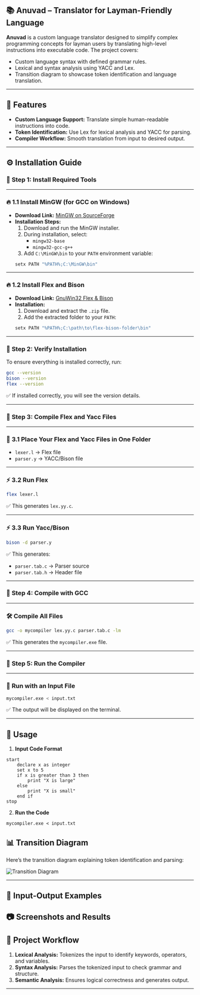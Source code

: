 ## 📚 **Anuvad – Translator for Layman-Friendly Language**

**Anuvad** is a custom language translator designed to simplify complex programming concepts for layman users by translating high-level instructions into executable code. The project covers:

- Custom language syntax with defined grammar rules.
- Lexical and syntax analysis using YACC and Lex.
- Transition diagram to showcase token identification and language translation.

---

## 🚀 **Features**
- **Custom Language Support:** Translate simple human-readable instructions into code.
- **Token Identification:** Use Lex for lexical analysis and YACC for parsing.
- **Compiler Workflow:** Smooth translation from input to desired output.

---

## ⚙️ **Installation Guide**

### 🎯 **Step 1: Install Required Tools**

---

### 🔥 **1.1 Install MinGW (for GCC on Windows)**
- **Download Link:** [MinGW on SourceForge](https://sourceforge.net/projects/mingw/)
- **Installation Steps:**
   1. Download and run the MinGW installer.
   2. During installation, select:
      - `mingw32-base`
      - `mingw32-gcc-g++`
   3. Add `C:\MinGW\bin` to your `PATH` environment variable:
   ```bash
   setx PATH "%PATH%;C:\MinGW\bin"
   ```

---

### 🔥 **1.2 Install Flex and Bison**
- **Download Link:** [GnuWin32 Flex & Bison](https://gnuwin32.sourceforge.net/packages.html)
- **Installation:**
   1. Download and extract the `.zip` file.
   2. Add the extracted folder to your `PATH`:
   ```bash
   setx PATH "%PATH%;C:\path\to\flex-bison-folder\bin"
   ```

---

### 🎯 **Step 2: Verify Installation**
To ensure everything is installed correctly, run:
```bash
gcc --version
bison --version
flex --version
```

✅ If installed correctly, you will see the version details.

---

### 🎯 **Step 3: Compile Flex and Yacc Files**

---

### 📂 **3.1 Place Your Flex and Yacc Files in One Folder**
- `lexer.l` → Flex file
- `parser.y` → YACC/Bison file

---

### ⚡ **3.2 Run Flex**
```bash
flex lexer.l
```
✅ This generates `lex.yy.c`.

---

### ⚡ **3.3 Run Yacc/Bison**
```bash
bison -d parser.y
```
✅ This generates:
- `parser.tab.c` → Parser source
- `parser.tab.h` → Header file

---

### 🎯 **Step 4: Compile with GCC**

---

### 🛠️ **Compile All Files**
```bash
gcc -o mycompiler lex.yy.c parser.tab.c -lm
```
✅ This generates the `mycompiler.exe` file.

---

### 🎯 **Step 5: Run the Compiler**

---

### 📝 **Run with an Input File**
```bash
mycompiler.exe < input.txt
```
✅ The output will be displayed on the terminal.

---

## 📝 **Usage**

1. **Input Code Format**
```
start
    declare x as integer
    set x to 5
    if x is greater than 3 then
        print "X is large"
    else
        print "X is small"
    end if
stop
```

2. **Run the Code**
```
mycompiler.exe < input.txt
```

## 📊 **Transition Diagram**

Here’s the transition diagram explaining token identification and parsing:

![Transition Diagram](./images/transition_diagram.png)

---


## 📸 **Input-Output Examples**



## 📷 **Screenshots and Results**



## 🎯 **Project Workflow**

1. **Lexical Analysis:** Tokenizes the input to identify keywords, operators, and variables.
2. **Syntax Analysis:** Parses the tokenized input to check grammar and structure.
3. **Semantic Analysis:** Ensures logical correctness and generates output.

---

